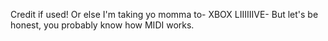 Credit if used!
Or else I'm taking yo momma to- XBOX LIIIIIIVE-
But let's be honest, you probably know how MIDI works.
